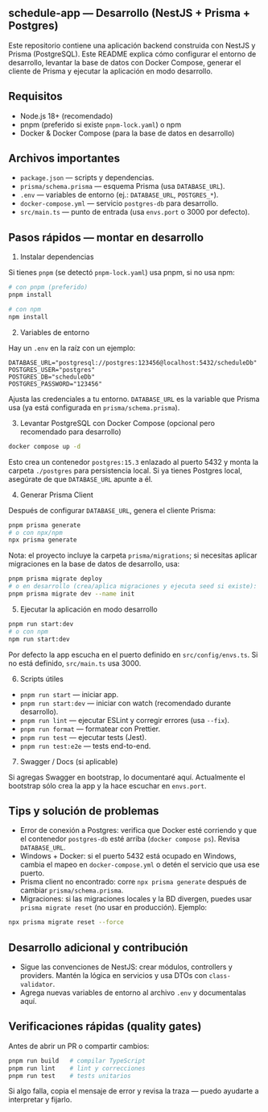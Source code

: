 ## schedule-app — Desarrollo (NestJS + Prisma + Postgres)

Este repositorio contiene una aplicación backend construida con NestJS y Prisma (PostgreSQL).
Este README explica cómo configurar el entorno de desarrollo, levantar la base de datos con Docker Compose, generar el cliente de Prisma y ejecutar la aplicación en modo desarrollo.

## Requisitos

- Node.js 18+ (recomendado)
- pnpm (preferido si existe `pnpm-lock.yaml`) o npm
- Docker & Docker Compose (para la base de datos en desarrollo)

## Archivos importantes

- `package.json` — scripts y dependencias.
- `prisma/schema.prisma` — esquema Prisma (usa `DATABASE_URL`).
- `.env` — variables de entorno (ej.: `DATABASE_URL`, `POSTGRES_*`).
- `docker-compose.yml` — servicio `postgres-db` para desarrollo.
- `src/main.ts` — punto de entrada (usa `envs.port` o 3000 por defecto).

## Pasos rápidos — montar en desarrollo

1) Instalar dependencias

Si tienes `pnpm` (se detectó `pnpm-lock.yaml`) usa pnpm, si no usa npm:

```bash
# con pnpm (preferido)
pnpm install

# con npm
npm install
```

2) Variables de entorno

Hay un `.env` en la raíz con un ejemplo:

```properties
DATABASE_URL="postgresql://postgres:123456@localhost:5432/scheduleDb"
POSTGRES_USER="postgres"
POSTGRES_DB="scheduleDb"
POSTGRES_PASSWORD="123456"
```

Ajusta las credenciales a tu entorno. `DATABASE_URL` es la variable que Prisma usa (ya está configurada en `prisma/schema.prisma`).

3) Levantar PostgreSQL con Docker Compose (opcional pero recomendado para desarrollo)

```bash
docker compose up -d
```

Esto crea un contenedor `postgres:15.3` enlazado al puerto 5432 y monta la carpeta `./postgres` para persistencia local. Si ya tienes Postgres local, asegúrate de que `DATABASE_URL` apunte a él.

4) Generar Prisma Client

Después de configurar `DATABASE_URL`, genera el cliente Prisma:

```bash
pnpm prisma generate
# o con npx/npm
npx prisma generate
```

Nota: el proyecto incluye la carpeta `prisma/migrations`; si necesitas aplicar migraciones en la base de datos de desarrollo, usa:

```bash
pnpm prisma migrate deploy
# o en desarrollo (crea/aplica migraciones y ejecuta seed si existe):
pnpm prisma migrate dev --name init
```

5) Ejecutar la aplicación en modo desarrollo

```bash
pnpm run start:dev
# o con npm
npm run start:dev
```

Por defecto la app escucha en el puerto definido en `src/config/envs.ts`. Si no está definido, `src/main.ts` usa 3000.

6) Scripts útiles

- `pnpm run start` — iniciar app.
- `pnpm run start:dev` — iniciar con watch (recomendado durante desarrollo).
- `pnpm run lint` — ejecutar ESLint y corregir errores (usa `--fix`).
- `pnpm run format` — formatear con Prettier.
- `pnpm run test` — ejecutar tests (Jest).
- `pnpm run test:e2e` — tests end-to-end.

7) Swagger / Docs (si aplicable)

Si agregas Swagger en bootstrap, lo documentaré aquí. Actualmente el bootstrap sólo crea la app y la hace escuchar en `envs.port`.

## Tips y solución de problemas

- Error de conexión a Postgres: verifica que Docker esté corriendo y que el contenedor `postgres-db` esté arriba (`docker compose ps`). Revisa `DATABASE_URL`.
- Windows + Docker: si el puerto 5432 está ocupado en Windows, cambia el mapeo en `docker-compose.yml` o detén el servicio que usa ese puerto.
- Prisma client no encontrado: corre `npx prisma generate` después de cambiar `prisma/schema.prisma`.
- Migraciones: si las migraciones locales y la BD divergen, puedes usar `prisma migrate reset` (no usar en producción). Ejemplo:

```bash
npx prisma migrate reset --force
```

## Desarrollo adicional y contribución

- Sigue las convenciones de NestJS: crear módulos, controllers y providers. Mantén la lógica en servicios y usa DTOs con `class-validator`.
- Agrega nuevas variables de entorno al archivo `.env` y documentalas aquí.

## Verificaciones rápidas (quality gates)

Antes de abrir un PR o compartir cambios:

```bash
pnpm run build   # compilar TypeScript
pnpm run lint    # lint y correcciones
pnpm run test    # tests unitarios
```

Si algo falla, copia el mensaje de error y revisa la traza — puedo ayudarte a interpretar y fijarlo.

